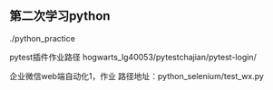 ## 第二次学习python
./python_practice


pytest插件作业路径
hogwarts_lg40053/pytestchajian/pytest-login/


企业微信web端自动化1，作业
路径地址：python_selenium/test_wx.py
